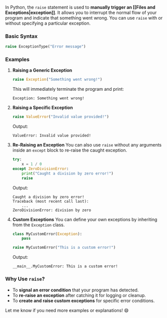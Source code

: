 In Python, the `raise` statement is used to **manually trigger an [[Files and Exceptions|exception]]**. It allows you to interrupt the normal flow of your program and indicate that something went wrong. You can use `raise` with or without specifying a particular exception.

### Basic Syntax

```python
raise ExceptionType("Error message")
```

### Examples

1. **Raising a Generic Exception**
    
    ```python
    raise Exception("Something went wrong!")
    ```
    
    This will immediately terminate the program and print:
    
    ```
    Exception: Something went wrong!
    ```
    
2. **Raising a Specific Exception**
    
    ```python
    raise ValueError("Invalid value provided!")
    ```
    
    Output:
    
    ```
    ValueError: Invalid value provided!
    ```
    
3. **Re-Raising an Exception** You can also use `raise` without any arguments inside an `except` block to re-raise the caught exception.
    
    ```python
    try:
        x = 1 / 0
    except ZeroDivisionError:
        print("Caught a division by zero error!")
        raise
    ```
    
    Output:
    
    ```
    Caught a division by zero error!
    Traceback (most recent call last):
        ...
    ZeroDivisionError: division by zero
    ```
    
4. **Custom Exceptions** You can define your own exceptions by inheriting from the `Exception` class.
    
    ```python
    class MyCustomError(Exception):
        pass
    
    raise MyCustomError("This is a custom error!")
    ```
    
    Output:
    
    ```
    __main__.MyCustomError: This is a custom error!
    ```
    

### Why Use `raise`?

- To **signal an error condition** that your program has detected.
- To **re-raise an exception** after catching it for logging or cleanup.
- To **create and raise custom exceptions** for specific error conditions.

Let me know if you need more examples or explanations! 😄